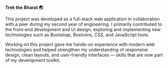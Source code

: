 **Trek the Bharat 🌏**

This project was developed as a full-stack web application in collaboration with a peer during my second year of engineering. I primarily contributed to the front-end development and UI design, exploring and implementing new technologies such as Bootstrap, Boxicons, CSS, and JavaScript tools.

Working on this project gave me hands-on experience with modern web technologies and helped strengthen my understanding of responsive design, clean layouts, and user-friendly interfaces — skills that are now part of my development toolkit.
